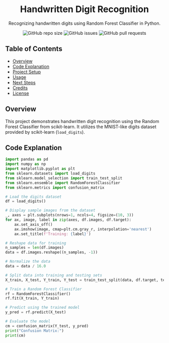 <!-- Project Title -->
<h1 align="center">Handwritten Digit Recognition</h1>

<!-- Project Description -->
<p align="center">
  Recognizing handwritten digits using Random Forest Classifier in Python.
</p>

<!-- Badges -->
<p align="center">
  <img alt="GitHub repo size" src="https://img.shields.io/github/repo-size/r-anjesh/Python-Development">
  <img alt="GitHub issues" src="https://img.shields.io/github/issues/r-anjesh/Python-Development">
  <img alt="GitHub pull requests" src="https://img.shields.io/github/issues-pr/r-anjesh/Python-Development">
</p>

<!-- Table of Contents -->
## Table of Contents
- [Overview](#overview)
- [Code Explanation](#code-explanation)
- [Project Setup](#project-setup)
- [Usage](#usage)
- [Next Steps](#next-steps)
- [Credits](#credits)
- [License](#license)

<!-- Overview -->
## Overview
This project demonstrates handwritten digit recognition using the Random Forest Classifier from scikit-learn. It utilizes the MNIST-like digits dataset provided by scikit-learn (`load_digits`).

<!-- Code Explanation -->
## Code Explanation

```python
import pandas as pd
import numpy as np
import matplotlib.pyplot as plt
from sklearn.datasets import load_digits
from sklearn.model_selection import train_test_split
from sklearn.ensemble import RandomForestClassifier
from sklearn.metrics import confusion_matrix

# Load the digits dataset
df = load_digits()

# Display sample images from the dataset
_, axes = plt.subplots(nrows=1, ncols=4, figsize=(10, 3))
for ax, image, label in zip(axes, df.images, df.target):
    ax.set_axis_off()
    ax.imshow(image, cmap=plt.cm.gray_r, interpolation='nearest')
    ax.set_title(f'Training: {label}')

# Reshape data for training
n_samples = len(df.images)
data = df.images.reshape((n_samples, -1))

# Normalize the data
data = data / 16.0

# Split data into training and testing sets
X_train, X_test, Y_train, Y_test = train_test_split(data, df.target, test_size=0.3)

# Train a Random Forest Classifier
rf = RandomForestClassifier()
rf.fit(X_train, Y_train)

# Predict using the trained model
y_pred = rf.predict(X_test)

# Evaluate the model
cm = confusion_matrix(Y_test, y_pred)
print("Confusion Matrix:")
print(cm)

